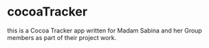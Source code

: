 # cocoaTracker
this is a Cocoa Tracker app written for Madam Sabina and her Group members as part of their project work.
